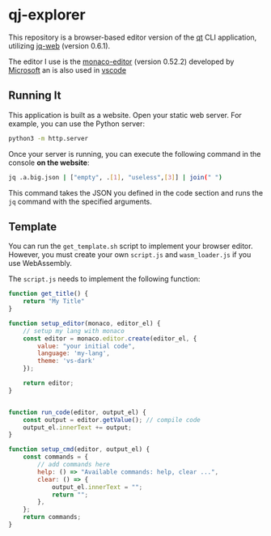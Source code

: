 # qj-explorer

This repository is a browser-based editor version of the [qt](https://github.com/jqlang/jq) CLI application, utilizing [jq-web](https://github.com/fiatjaf/jq-web) (version 0.6.1).

The editor I use is the [monaco-editor](https://github.com/microsoft/monaco-editor) (version 0.52.2) developed by [Microsoft](https://www.microsoft.com/)  an is also used in [vscode](https://code.visualstudio.com/)

## Running It

This application is built as a website. Open your static web server. For example, you can use the Python server:

```bash
python3 -m http.server
```

Once your server is running, you can execute the following command in the console **on the website**:

```bash
jq .a.big.json | ["empty", .[1], "useless",[3]] | join(" ")
```

This command takes the JSON you defined in the code section and runs the `jq` command with the specified arguments.


## Template

You can run the `get_template.sh` script to implement your browser editor. However, you must create your own `script.js` and `wasm_loader.js` if you use WebAssembly.

The `script.js` needs to implement the following function:

```js
function get_title() {
    return "My Title"
}

function setup_editor(monaco, editor_el) {
    // setup my lang with monaco
    const editor = monaco.editor.create(editor_el, {
        value: "your initial code",
        language: 'my-lang',
        theme: 'vs-dark'
    });

    return editor;
}


function run_code(editor, output_el) {
    const output = editor.getValue(); // compile code
    output_el.innerText += output;
}

function setup_cmd(editor, output_el) {
    const commands = {
        // add commands here
        help: () => "Available commands: help, clear ...",
        clear: () => {
            output_el.innerText = "";
            return "";
        },
    };
    return commands;
}
```